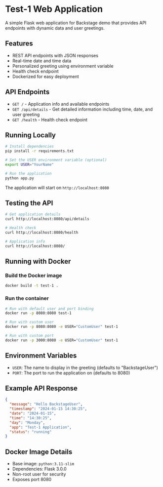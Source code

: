 # Test-1 Web Application

A simple Flask web application for Backstage demo that provides API endpoints with dynamic data and user greetings.

## Features

- REST API endpoints with JSON responses
- Real-time date and time data
- Personalized greeting using environment variable
- Health check endpoint
- Dockerized for easy deployment

## API Endpoints

- `GET /` - Application info and available endpoints
- `GET /api/details` - Get detailed information including time, date, and user greeting
- `GET /health` - Health check endpoint

## Running Locally

```bash
# Install dependencies
pip install -r requirements.txt

# Set the USER environment variable (optional)
export USER="YourName"

# Run the application
python app.py
```

The application will start on `http://localhost:8080`

## Testing the API

```bash
# Get application details
curl http://localhost:8080/api/details

# Health check
curl http://localhost:8080/health

# Application info
curl http://localhost:8080/
```

## Running with Docker

### Build the Docker image
```bash
docker build -t test-1 .
```

### Run the container
```bash
# Run with default user and port binding
docker run -p 8080:8080 test-1

# Run with custom user
docker run -p 8080:8080 -e USER="CustomUser" test-1

# Run with custom port
docker run -p 3000:8080 -e USER="CustomUser" test-1
```

## Environment Variables

- `USER`: The name to display in the greeting (defaults to "BackstageUser")
- `PORT`: The port to run the application on (defaults to 8080)

## Example API Response

```json
{
  "message": "Hello BackstageUser",
  "timestamp": "2024-01-15 14:30:25",
  "date": "2024-01-15",
  "time": "14:30:25",
  "day": "Monday",
  "app": "Test-1 Application",
  "status": "running"
}
```

## Docker Image Details

- Base image: `python:3.11-slim`
- Dependencies: Flask 3.0.0
- Non-root user for security
- Exposes port 8080 
